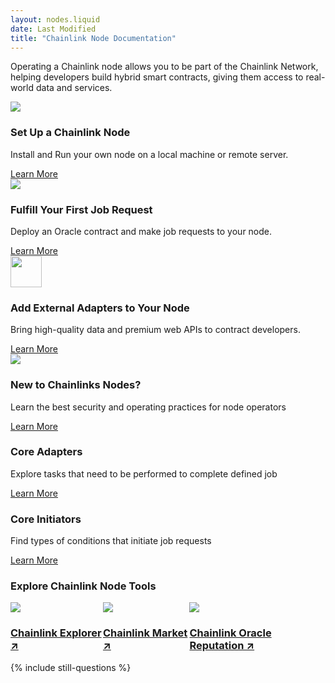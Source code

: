 ```yaml
---
layout: nodes.liquid
date: Last Modified
title: "Chainlink Node Documentation"
---
```


<div>
  <div class="markdown-body">
    <div class="cl-section-header">
      <p>
        Operating a Chainlink node allows you to be part of the Chainlink Network, helping developers build hybrid smart contracts, giving them access to real-world data and services.
      </p>
    </div>
    <div class="cl-featuredcard">
        <div>
          <img
            src="https://uploads-ssl.webflow.com/5e444500cbc42eeb5198206f/5e7898724c71bddf6749df17_DeFi2.svg"
            class="cl-image-featured"
          />
          <div>
            <h3>Set Up a Chainlink Node</h3>
            <p>Install and Run your own node on a local machine or remote server.</p>
          </div>
          <a
            href="/docs/running-a-chainlink-node"
            class="cl-button--ghost"
            >Learn More
          </a>
        </div>
      <div>
          <img
            src="https://uploads-ssl.webflow.com/5e444500cbc42eeb5198206f/5e7898724c71bd62c149df16_Example.svg"
            class="cl-image-featured"
          />
          <div>
          <h3>Fulfill Your First Job Request</h3>
          <p>
            Deploy an Oracle contract and make job requests to your node.
          </p>
          </div>
          <a
            href="/docs/fulfilling-requests"
            class="cl-button--ghost"
            >Learn More
          </a>
        </div>
        <div>
          <img
            src="https://uploads-ssl.webflow.com/5e444500cbc42eeb5198206f/5e7894ddbc6262c7a18da684_RequestSmall.svg"
            class="cl-image-featured"
            height="50"
          />
          <div>
          <h3>Add External Adapters to Your Node</h3>
          <p>
            Bring high-quality data and premium web APIs to contract developers.
          </p>
          </div>
          <a
            href="/docs/node-operators"
            class="cl-button--ghost"
            >Learn More
          </a>
      </div>
    </div>
    <div class="cl-section">
      <img
        src="https://uploads-ssl.webflow.com/5e444500cbc42eeb5198206f/5e789d70c115820a2354f2cc_ChainlinkProject.svg"
        class="cl-image-featured"
      />
      <h3>New to Chainlinks Nodes?</h3>
      <p>
        Learn the best security and operating practices for node operators
      </p>
      <a
        href="/chainlink-nodes/"
        class="keychainify-checked"
        >Learn More</a
      >
    </div>
    <div class="cl-section">
      <div class="cl-box cl-box__lightblue cl-featuredcard">
            <div>
              <h3>Core Adapters</h3>
              <p>
                Explore tasks that need to be performed to complete defined job
              </p>
              <a
                href="/docs/core-adapters/"
                class="cl-button--ghost"
                >Learn More</a>
            </div>
            <div>
              <h3>Core Initiators</h3>
              <p>
                Find types of conditions that initiate job requests
              </p>
              <a
                href="/docs/initiators"
                class="cl-button--ghost"
                >Learn More</a
              >
            </div>
          </div>
    </div>
    <div class="cl-section cl-section--tools">
      <h3>Explore Chainlink Node Tools</h3>
      <div style="display:flex">
          <div class="cl-productcard">
            <a
              href="https://explorer.chain.link/"
              target="_blank"
              class="fill-div"
            >
              <img
                src="https://uploads-ssl.webflow.com/5e444500cbc42eeb5198206f/5e711676c0d8d9ee70422688_Explorer.svg"
                class="cl-image-featured"
              />
              <h3>Chainlink Explorer ↗</h3>
            </a>
          </div>
          <div class="cl-productcard">
            <a
              href="https://market.link"
              target="_blank"
              class="fill-div"
              ><img
                src="https://uploads-ssl.webflow.com/5e444500cbc42eeb5198206f/5e711675d22595473f1c0c20_Contract.svg"
                class="cl-image-featured"
              />
              <h3>Chainlink Market ↗</h3>
            </a>
          </div>
          <div class="cl-productcard">
            <a
              href="https://reputation.link/"
              target="_blank"
              class="fill-div"
              ><img
                src="https://uploads-ssl.webflow.com/5e444500cbc42eeb5198206f/5e711677c777c0bd0c747109_Nodes.svg"
                class="cl-image-featured"
              />
              <h3>Chainlink Oracle Reputation ↗</h3>
            </a>
        </div>
      </div>
    </div>
  </div>
  {% include still-questions %}
</div>
